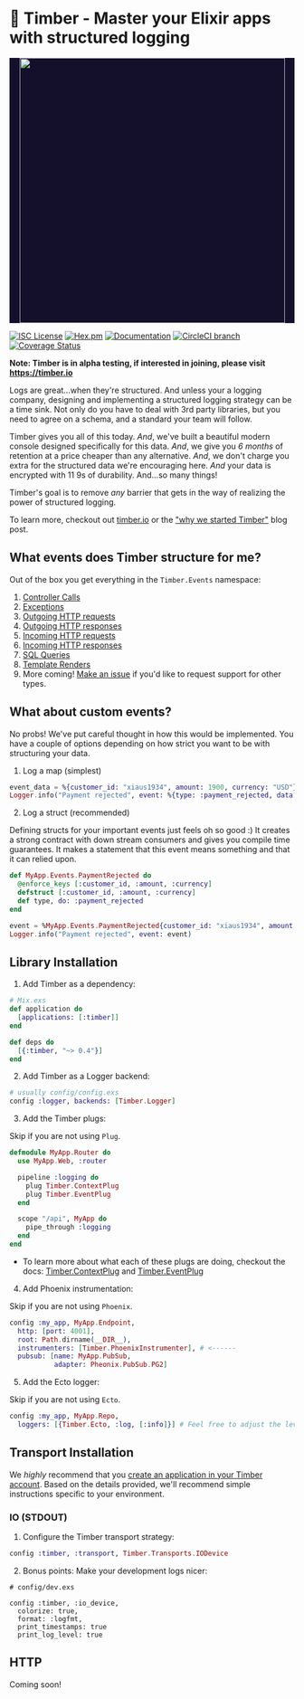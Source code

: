 # :evergreen_tree: Timber - Master your Elixir apps with structured logging

<p align="center" style="background: #140f2a;">
<a href="http://github.com/timberio/timber-elixir"><img src="http://files.timber.io/images/ruby-library-readme-header.gif" height="469" /></a>
</p>

[![ISC License](https://img.shields.io/badge/license-ISC-ff69b4.svg)](LICENSE) [![Hex.pm](https://img.shields.io/hexpm/v/timber.svg?maxAge=18000=plastic)](https://hex.pm/packages/timber) [![Documentation](https://img.shields.io/badge/hexdocs-latest-blue.svg)](https://hexdocs.pm/timber/index.html) [![CircleCI branch](https://img.shields.io/circleci/project/timberio/timber-elixir/master.svg?maxAge=18000=plastic)](https://circleci.com/gh/timberio/timber-elixir/tree/master) [![Coverage Status](https://coveralls.io/repos/github/timberio/timber-elixir/badge.svg?branch=master)](https://coveralls.io/github/timberio/timber-elixir=master)

**Note: Timber is in alpha testing, if interested in joining, please visit https://timber.io**

Logs are great...when they're structured. And unless your a logging company, designing and
implementing a structured logging strategy can be a time sink. Not only do you have to deal
with 3rd party libraries, but you need to agree on a schema, and a standard your team will follow.

Timber gives you all of this today. *And*, we've built a beautiful modern console designed
specifically for this data. *And*, we give you *6 months* of retention at a price cheaper than
any alternative. *And*, we don't charge you extra for the structured data we're encouraging here.
*And* your data is encrypted with 11 9s of durability. And...so many things!

Timber's goal is to remove *any* barrier that gets in the way of realizing the power of structured
logging.

To learn more, checkout out [timber.io](https://timber.io) or the ["why we started Timber"](http://moss-ibex2.cloudvent.net/blog/why-were-building-timber/)
blog post.


## What events does Timber structure for me?

Out of the box you get everything in the `Timber.Events` namespace:

1. [Controller Calls]()
2. [Exceptions]()
3. [Outgoing HTTP requests]()
4. [Outgoing HTTP responses]()
5. [Incoming HTTP requests]()
6. [Incoming HTTP responses]()
7. [SQL Queries]()
8. [Template Renders]()
9. More coming! [Make an issue]() if you'd like to request support for other types.

## What about custom events?

No probs! We've put careful thought in how this would be implemented. You have a couple of options
depending on how strict you want to be with structuring your data.

1. Log a map (simplest)

```elixir
event_data = %{customer_id: "xiaus1934", amount: 1900, currency: "USD"}
Logger.info("Payment rejected", event: %{type: :payment_rejected, data: event_data})
```

2. Log a struct (recommended)

Defining structs for your important events just feels oh so good :) It creates a strong contract
with down stream consumers and gives you compile time guarantees. It makes a statement that
this event means something and that it can relied upon.

```elixir
def MyApp.Events.PaymentRejected do
  @enforce_keys [:customer_id, :amount, :currency]
  defstruct [:customer_id, :amount, :currency]
  def type, do: :payment_rejected
end

event = %MyApp.Events.PaymentRejected{customer_id: "xiaus1934", amount: 1900, currency: "USD"}
Logger.info("Payment rejected", event: event)
```


## Library Installation

1. Add Timber as a dependency:

  ```elixir
  # Mix.exs
  def application do
    [applications: [:timber]]
  end

  def deps do
    [{:timber, "~> 0.4"}]
  end
  ```

2. Add Timber as a Logger backend:

  ```elixir
  # usually config/config.exs
  config :logger, backends: [Timber.Logger]
  ```

3. Add the Timber plugs:

  Skip if you are not using `Plug`.

  ```elixir
  defmodule MyApp.Router do
    use MyApp.Web, :router

    pipeline :logging do
      plug Timber.ContextPlug
      plug Timber.EventPlug
    end

    scope "/api", MyApp do
      pipe_through :logging
    end
  end
  ```

  * To learn more about what each of these plugs are doing, checkout the docs: [Timber.ContextPlug]() and [Timber.EventPlug]()

4. Add Phoenix instrumentation:

  Skip if you are not using `Phoenix`.

  ```elixir
  config :my_app, MyApp.Endpoint,
    http: [port: 4001],
    root: Path.dirname(__DIR__),
    instrumenters: [Timber.PhoenixInstrumenter], # <------
    pubsub: [name: MyApp.PubSub,
             adapter: Pheonix.PubSub.PG2]
  ```

5. Add the Ecto logger:

  Skip if you are not using `Ecto`.

  ```elixir
  config :my_app, MyApp.Repo,
    loggers: [{Timber.Ecto, :log, [:info]}] # Feel free to adjust the level
  ```

## Transport Installation

We *highly* recommend that you [create an application in your Timber account](https://app.timber.io).
Based on the details provided, we'll recommend simple instructions specific to your environment.


### IO (STDOUT)

1. Configure the Timber transport strategy:

  ```elixir
  config :timber, :transport, Timber.Transports.IODevice
  ```

2. Bonus points: Make your development logs nicer:

  ```
  # config/dev.exs

  config :timber, :io_device,
    colorize: true,
    format: :logfmt,
    print_timestamps: true
    print_log_level: true
  ```

## HTTP

Coming soon!